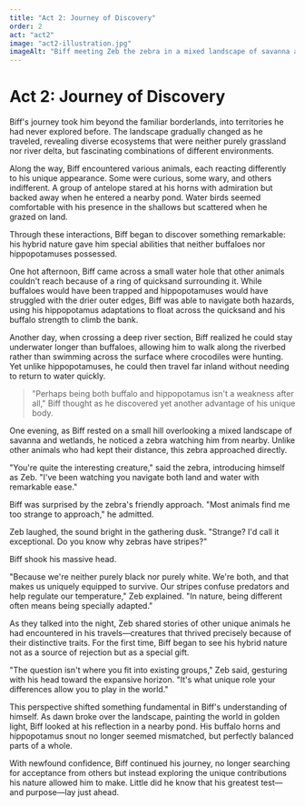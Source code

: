 ```yaml
---
title: "Act 2: Journey of Discovery"
order: 2
act: "act2"
image: "act2-illustration.jpg"
imageAlt: "Biff meeting Zeb the zebra in a mixed landscape of savanna and wetlands"
---
```


# Act 2: Journey of Discovery

Biff's journey took him beyond the familiar borderlands, into territories he had never explored before. The landscape gradually changed as he traveled, revealing diverse ecosystems that were neither purely grassland nor river delta, but fascinating combinations of different environments.

Along the way, Biff encountered various animals, each reacting differently to his unique appearance. Some were curious, some wary, and others indifferent. A group of antelope stared at his horns with admiration but backed away when he entered a nearby pond. Water birds seemed comfortable with his presence in the shallows but scattered when he grazed on land.

Through these interactions, Biff began to discover something remarkable: his hybrid nature gave him special abilities that neither buffaloes nor hippopotamuses possessed.

One hot afternoon, Biff came across a small water hole that other animals couldn't reach because of a ring of quicksand surrounding it. While buffaloes would have been trapped and hippopotamuses would have struggled with the drier outer edges, Biff was able to navigate both hazards, using his hippopotamus adaptations to float across the quicksand and his buffalo strength to climb the bank.

Another day, when crossing a deep river section, Biff realized he could stay underwater longer than buffaloes, allowing him to walk along the riverbed rather than swimming across the surface where crocodiles were hunting. Yet unlike hippopotamuses, he could then travel far inland without needing to return to water quickly.

> "Perhaps being both buffalo and hippopotamus isn't a weakness after all," Biff thought as he discovered yet another advantage of his unique body.

One evening, as Biff rested on a small hill overlooking a mixed landscape of savanna and wetlands, he noticed a zebra watching him from nearby. Unlike other animals who had kept their distance, this zebra approached directly.

"You're quite the interesting creature," said the zebra, introducing himself as Zeb. "I've been watching you navigate both land and water with remarkable ease."

Biff was surprised by the zebra's friendly approach. "Most animals find me too strange to approach," he admitted.

Zeb laughed, the sound bright in the gathering dusk. "Strange? I'd call it exceptional. Do you know why zebras have stripes?"

Biff shook his massive head.

"Because we're neither purely black nor purely white. We're both, and that makes us uniquely equipped to survive. Our stripes confuse predators and help regulate our temperature," Zeb explained. "In nature, being different often means being specially adapted."

As they talked into the night, Zeb shared stories of other unique animals he had encountered in his travels—creatures that thrived precisely because of their distinctive traits. For the first time, Biff began to see his hybrid nature not as a source of rejection but as a special gift.

"The question isn't where you fit into existing groups," Zeb said, gesturing with his head toward the expansive horizon. "It's what unique role your differences allow you to play in the world."

This perspective shifted something fundamental in Biff's understanding of himself. As dawn broke over the landscape, painting the world in golden light, Biff looked at his reflection in a nearby pond. His buffalo horns and hippopotamus snout no longer seemed mismatched, but perfectly balanced parts of a whole.

With newfound confidence, Biff continued his journey, no longer searching for acceptance from others but instead exploring the unique contributions his nature allowed him to make. Little did he know that his greatest test—and purpose—lay just ahead.
